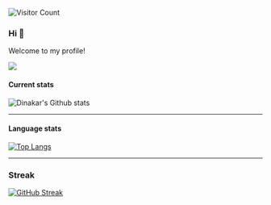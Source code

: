 ![Visitor Count](https://profile-counter.glitch.me/cicdguy/count.svg)

### Hi 👋

Welcome to my profile!

<img src="https://media.giphy.com/media/zOvBKUUEERdNm/giphy.gif">


#### Current stats

![Dinakar's Github stats](https://github-readme-stats.vercel.app/api?username=cicdguy&show_icons=true&theme=great-gatsby&include_all_commits=true&count_private=true)

---

#### Language stats

[![Top Langs](https://github-readme-stats.vercel.app/api/top-langs/?username=cicdguy)](https://github.com/anuraghazra/github-readme-stats)

---

### Streak

[![GitHub Streak](https://github-readme-streak-stats.herokuapp.com?user=cicdguy&theme=radical&date_format=M%20j%5B%2C%20Y%5D)](https://git.io/streak-stats)

